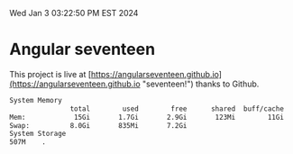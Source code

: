 Wed Jan  3 03:22:50 PM EST 2024

# Angular seventeen


This project is live at [https://angularseventeen.github.io](https://angularseventeen.github.io "seventeen!") thanks to Github.

```bash
System Memory
               total        used        free      shared  buff/cache   available
Mem:            15Gi       1.7Gi       2.9Gi       123Mi        11Gi        13Gi
Swap:          8.0Gi       835Mi       7.2Gi
System Storage
507M	.
```
